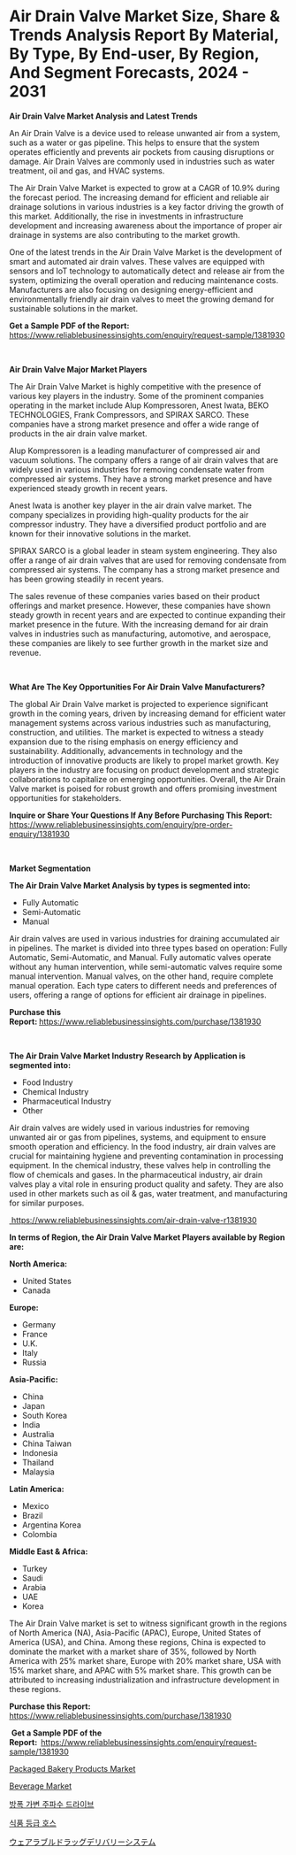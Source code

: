<p><h1>Air Drain Valve Market Size, Share & Trends Analysis Report By Material, By Type, By End-user, By Region, And Segment Forecasts, 2024 - 2031</h1></p><p><strong>Air Drain Valve Market Analysis and Latest Trends</strong></p>
<p><p>An Air Drain Valve is a device used to release unwanted air from a system, such as a water or gas pipeline. This helps to ensure that the system operates efficiently and prevents air pockets from causing disruptions or damage. Air Drain Valves are commonly used in industries such as water treatment, oil and gas, and HVAC systems.</p><p>The Air Drain Valve Market is expected to grow at a CAGR of 10.9% during the forecast period. The increasing demand for efficient and reliable air drainage solutions in various industries is a key factor driving the growth of this market. Additionally, the rise in investments in infrastructure development and increasing awareness about the importance of proper air drainage in systems are also contributing to the market growth.</p><p>One of the latest trends in the Air Drain Valve Market is the development of smart and automated air drain valves. These valves are equipped with sensors and IoT technology to automatically detect and release air from the system, optimizing the overall operation and reducing maintenance costs. Manufacturers are also focusing on designing energy-efficient and environmentally friendly air drain valves to meet the growing demand for sustainable solutions in the market.</p></p>
<p><strong>Get a Sample PDF of the Report:&nbsp;</strong> <a href="https://www.reliablebusinessinsights.com/enquiry/request-sample/1381930">https://www.reliablebusinessinsights.com/enquiry/request-sample/1381930</a></p>
<p>&nbsp;</p>
<p><strong>Air Drain Valve Major Market Players</strong></p>
<p><p>The Air Drain Valve Market is highly competitive with the presence of various key players in the industry. Some of the prominent companies operating in the market include Alup Kompressoren, Anest Iwata, BEKO TECHNOLOGIES, Frank Compressors, and SPIRAX SARCO. These companies have a strong market presence and offer a wide range of products in the air drain valve market.</p><p>Alup Kompressoren is a leading manufacturer of compressed air and vacuum solutions. The company offers a range of air drain valves that are widely used in various industries for removing condensate water from compressed air systems. They have a strong market presence and have experienced steady growth in recent years.</p><p>Anest Iwata is another key player in the air drain valve market. The company specializes in providing high-quality products for the air compressor industry. They have a diversified product portfolio and are known for their innovative solutions in the market.</p><p>SPIRAX SARCO is a global leader in steam system engineering. They also offer a range of air drain valves that are used for removing condensate from compressed air systems. The company has a strong market presence and has been growing steadily in recent years.</p><p>The sales revenue of these companies varies based on their product offerings and market presence. However, these companies have shown steady growth in recent years and are expected to continue expanding their market presence in the future. With the increasing demand for air drain valves in industries such as manufacturing, automotive, and aerospace, these companies are likely to see further growth in the market size and revenue.</p></p>
<p>&nbsp;</p>
<p><strong>What Are The Key Opportunities For Air Drain Valve Manufacturers?</strong></p>
<p><p>The global Air Drain Valve market is projected to experience significant growth in the coming years, driven by increasing demand for efficient water management systems across various industries such as manufacturing, construction, and utilities. The market is expected to witness a steady expansion due to the rising emphasis on energy efficiency and sustainability. Additionally, advancements in technology and the introduction of innovative products are likely to propel market growth. Key players in the industry are focusing on product development and strategic collaborations to capitalize on emerging opportunities. Overall, the Air Drain Valve market is poised for robust growth and offers promising investment opportunities for stakeholders.</p></p>
<p><strong>Inquire or Share Your Questions If Any Before Purchasing This Report:</strong> <a href="https://www.reliablebusinessinsights.com/enquiry/pre-order-enquiry/1381930">https://www.reliablebusinessinsights.com/enquiry/pre-order-enquiry/1381930</a></p>
<p>&nbsp;</p>
<p><strong>Market Segmentation</strong></p>
<p><strong>The Air Drain Valve Market Analysis by types is segmented into:</strong></p>
<p><ul><li>Fully Automatic</li><li>Semi-Automatic</li><li>Manual</li></ul></p>
<p><p>Air drain valves are used in various industries for draining accumulated air in pipelines. The market is divided into three types based on operation: Fully Automatic, Semi-Automatic, and Manual. Fully automatic valves operate without any human intervention, while semi-automatic valves require some manual intervention. Manual valves, on the other hand, require complete manual operation. Each type caters to different needs and preferences of users, offering a range of options for efficient air drainage in pipelines.</p></p>
<p><strong>Purchase this Report:&nbsp;</strong><a href="https://www.reliablebusinessinsights.com/purchase/1381930">https://www.reliablebusinessinsights.com/purchase/1381930</a></p>
<p>&nbsp;</p>
<p><strong>The Air Drain Valve Market Industry Research by Application is segmented into:</strong></p>
<p><ul><li>Food Industry</li><li>Chemical Industry</li><li>Pharmaceutical Industry</li><li>Other</li></ul></p>
<p><p>Air drain valves are widely used in various industries for removing unwanted air or gas from pipelines, systems, and equipment to ensure smooth operation and efficiency. In the food industry, air drain valves are crucial for maintaining hygiene and preventing contamination in processing equipment. In the chemical industry, these valves help in controlling the flow of chemicals and gases. In the pharmaceutical industry, air drain valves play a vital role in ensuring product quality and safety. They are also used in other markets such as oil & gas, water treatment, and manufacturing for similar purposes.</p></p>
<p><a href="https://www.reliablebusinessinsights.com/air-drain-valve-r1381930">&nbsp;https://www.reliablebusinessinsights.com/air-drain-valve-r1381930</a></p>
<p><strong>In terms of Region, the Air Drain Valve Market Players available by Region are:</strong></p>
<p>
    <p> <strong> North America: </strong>
        <ul>
            <li>United States</li>
            <li>Canada</li>
        </ul>
        </p> 
    <p> <strong> Europe: </strong>
        <ul>
            <li>Germany</li>
            <li>France</li>
            <li>U.K.</li>
            <li>Italy</li>
            <li>Russia</li>
        </ul>
        </p> 
    <p> <strong> Asia-Pacific: </strong>
        <ul>
            <li>China</li>
            <li>Japan</li>
            <li>South Korea</li>
            <li>India</li>
            <li>Australia</li>
            <li>China Taiwan</li>
            <li>Indonesia</li>
            <li>Thailand</li>
            <li>Malaysia</li>
        </ul>
        </p> 
    <p> <strong> Latin America: </strong>
        <ul>
            <li>Mexico</li>
            <li>Brazil</li>
            <li>Argentina Korea</li>
            <li>Colombia</li>
        </ul>
        </p> 
    <p> <strong> Middle East & Africa: </strong>
        <ul>
            <li>Turkey</li>
            <li>Saudi</li>
            <li>Arabia</li>
            <li>UAE</li>
            <li>Korea</li>
        </ul>
    </p>
    </p>
<p><p>The Air Drain Valve market is set to witness significant growth in the regions of North America (NA), Asia-Pacific (APAC), Europe, United States of America (USA), and China. Among these regions, China is expected to dominate the market with a market share of 35%, followed by North America with 25% market share, Europe with 20% market share, USA with 15% market share, and APAC with 5% market share. This growth can be attributed to increasing industrialization and infrastructure development in these regions.</p></p>
<p><strong>Purchase this Report: </strong><a href="https://www.reliablebusinessinsights.com/purchase/1381930">https://www.reliablebusinessinsights.com/purchase/1381930</a></p>
<p>&nbsp;<strong>Get a Sample PDF of the Report:&nbsp;&nbsp;</strong><a href="https://www.reliablebusinessinsights.com/enquiry/request-sample/1381930">https://www.reliablebusinessinsights.com/enquiry/request-sample/1381930</a></p>
<p><strong></strong></p>
<p><p><a href="https://github.com/AnnChovey2023/Market-Research-Report-List-1/blob/main/packaged-bakery-products-market.md">Packaged Bakery Products Market</a></p><p><a href="https://github.com/ZackaryHalvorson2023/Market-Research-Report-List-1/blob/main/beverage-market.md">Beverage Market</a></p><p><a href="https://github.com/joyliyu/Market-Research-Report-List-1/blob/main/4489753164429.md">방폭 가변 주파수 드라이브</a></p><p><a href="https://github.com/Evans21Bill/Market-Research-Report-List-1/blob/main/2867987164428.md">식품 등급 호스</a></p><p><a href="https://github.com/MacyOrn/Market-Research-Report-List-1/blob/main/7646911153824.md">ウェアラブルドラッグデリバリーシステム</a></p></p>